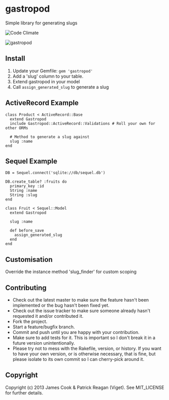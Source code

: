 # gastropod

Simple library for generating slugs

![Code Climate](https://codeclimate.com/github/vigetlabs/gastropod.png)

![gastropod](http://i.imgur.com/5UhkBfI.jpg)

## Install

1. Update your Gemfile: `gem 'gastropod'`
2. Add a 'slug' column to your table.
3. Extend gastropod in your model
4. Call `assign_generated_slug` to generate a slug

## ActiveRecord Example

    class Product < ActiveRecord::Base
      extend Gastropod
      include Gastropod::ActiveRecord::Validations # Roll your own for other ORMs

      # Method to generate a slug against
      slug :name
    end

## Sequel Example

    DB = Sequel.connect('sqlite://db/sequel.db')

    DB.create_table? :fruits do
      primary_key :id
      String :name
      String :slug
    end

    class Fruit < Sequel::Model
      extend Gastropod

      slug :name

      def before_save
        assign_generated_slug
      end
    end

## Customisation

Override the instance method 'slug_finder' for custom scoping

## Contributing
 
* Check out the latest master to make sure the feature hasn't been implemented or the bug hasn't been fixed yet.
* Check out the issue tracker to make sure someone already hasn't requested it and/or contributed it.
* Fork the project.
* Start a feature/bugfix branch.
* Commit and push until you are happy with your contribution.
* Make sure to add tests for it. This is important so I don't break it in a future version unintentionally.
* Please try not to mess with the Rakefile, version, or history. If you want to have your own version, or is otherwise necessary, that is fine, but please isolate to its own commit so I can cherry-pick around it.

## Copyright

Copyright (c) 2013 James Cook & Patrick Reagan (Viget). See MIT_LICENSE for further details.
